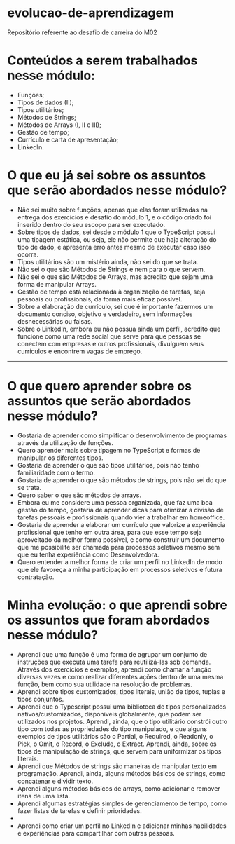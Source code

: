 # evolucao-de-aprendizagem
Repositório referente ao desafio de carreira do M02

# Conteúdos a serem trabalhados nesse módulo:
- Funções;
- Tipos de dados (II);
- Tipos utilitários;
- Métodos de Strings;
- Métodos de Arrays (I, II e III);
- Gestão de tempo;
- Currículo e carta de apresentação;
- LinkedIn.

# O que eu já sei sobre os assuntos que serão abordados nesse módulo?

- Não sei muito sobre funções, apenas que elas foram utilizadas na entrega dos exercícios e desafio do módulo 1, e o código criado foi inserido dentro do seu escopo para ser executado.
- Sobre tipos de dados, sei desde o módulo 1 que o TypeScript possui uma tipagem estática, ou seja, ele não permite que haja alteração do tipo de dado, e apresenta erro antes mesmo de executar caso isso ocorra.
- Tipos utilitários são um mistério ainda, não sei do que se trata.
- Não sei o que são Métodos de Strings e nem para o que servem.
- Não sei o que são Métodos de Arrays, mas acredito que sejam uma forma de manipular Arrays.
- Gestão de tempo está relacionada à organização de tarefas, seja pessoais ou profissionais, da forma mais eficaz possível.
- Sobre a elaboração de currículo, sei que é importante fazermos um documento conciso, objetivo e verdadeiro, sem informações desnecessárias ou falsas.
- Sobre o LinkedIn, embora eu não possua ainda um perfil, acredito que funcione como uma rede social que serve para que pessoas se conectem com empresas e outros profissionais, divulguem seus currículos e encontrem vagas de emprego.

---

# O que quero aprender sobre os assuntos que serão abordados nesse módulo?
- Gostaria de aprender como simplificar o desenvolvimento de programas através da utilização de funções.
- Quero aprender mais sobre tipagem no TypeScript e formas de manipular os diferentes tipos.
- Gostaria de aprender o que são tipos utilitários, pois não tenho familiaridade com o termo.
- Gostaria de aprender o que são métodos de strings, pois não sei do que se trata.
- Quero saber o que são métodos de arrays.
- Embora eu me considere uma pessoa organizada, que faz uma boa gestão do tempo, gostaria de aprender dicas para otimizar a divisão de tarefas pessoais e profissionais quando vier a trabalhar em homeoffice.
- Gostaria de aprender a elaborar um currículo que valorize a experiência profissional que tenho em outra área, para que esse tempo seja aproveitado da melhor forma possível, e como construir um documento que me possibilite ser chamada para processos seletivos mesmo sem que eu tenha experiência como Desenvolvedora.
- Quero entender a melhor forma de criar um perfil no LinkedIn de modo que ele favoreça a minha participação em processos seletivos e futura contratação.

# Minha evolução: o que aprendi sobre os assuntos que foram abordados nesse módulo?
- Aprendi que uma função é uma forma de agrupar um conjunto de instruções que executa uma tarefa para reutilizá-las sob demanda. Através dos exercícios e exemplos, aprendi como chamar a função diversas vezes e como realizar diferentes ações dentro de uma mesma função, bem como sua utilidade na resolução de problemas. 
- Aprendi sobre tipos customizados, tipos literais, união de tipos, tuplas e tipos conjuntos.
- Aprendi que o Typescript possui uma biblioteca de tipos personalizados nativos/customizados, disponíveis globalmente, que podem ser utilizados nos projetos. Aprendi, ainda, que o tipo utilitário constrói outro tipo com todas as propriedades do tipo manipulado, e que alguns exemplos de tipos utilitários são o Partial, o Required, o Readonly, o Pick, o Omit, o Record, o Exclude, o Extract. Aprendi, ainda, sobre os tipos de manipulação de strings, que servem para uniformizar os tipos literais.
- Aprendi que Métodos de strings são maneiras de manipular texto em programação. Aprendi, ainda, alguns métodos básicos de strings, como concatenar e dividir texto.
- Aprendi alguns métodos básicos de arrays, como adicionar e remover itens de uma lista. 
- Aprendi algumas estratégias simples de gerenciamento de tempo, como fazer listas de tarefas e definir prioridades.
- 
- Aprendi como criar um perfil no LinkedIn e adicionar minhas habilidades e experiências para compartilhar com outras pessoas.
